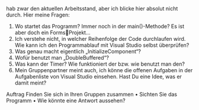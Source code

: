 hab zwar den aktuellen Arbeitsstand, aber ich blicke hier absolut nicht durch. Hier meine Fragen:
1. Wo startet das Programm? Immer noch in der main()-Methode? Es ist aber doch ein FormsProjekt…
2. Ich verstehe nicht, in welcher Reihenfolge der Code durchlaufen wird. Wie kann ich den 
Programmablauf mit Visual Studio selbst überprüfen?
3. Was genau macht eigentlich „InitializeComponent“?
4. Wofür benutzt man „DoubleBuffered“?
5. Was kann der Timer? Wie funktioniert der bzw. wie benutzt man den?
6. Mein Gruppenpartner meint auch, ich könne die offenen Aufgaben in der Aufgabenliste von 
Visual Studio einsehen. Hast Du eine Idee, was er damit meint?

Auftrag
Finden Sie sich in Ihren Gruppen zusammen
• Sichten Sie das Programm
• Wie könnte eine Antwort aussehen?
